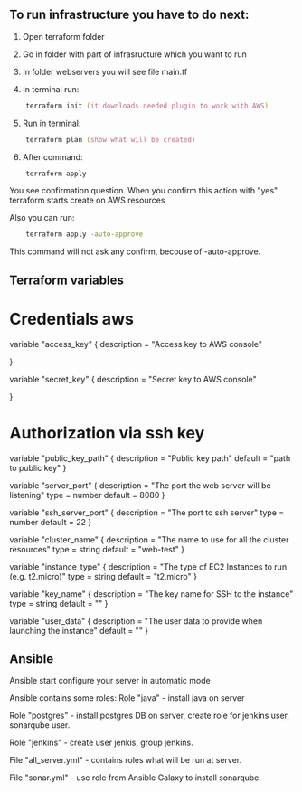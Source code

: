 ## To run infrastructure you have to do next:
1. Open terraform folder

2. Go in folder with part of infrasructure which you want to run
    
3. In folder webservers you will see file main.tf

4. In terminal run: 
```zsh
    terraform init (it downloads needed plugin to work with AWS)
```
    
5. Run in terminal: 
```zsh
    terraform plan (show what will be created)
```
    
6. After command: 
```zsh
    terraform apply 
```
You see confirmation question. When you confirm this action with "yes" terraform starts create on AWS resources

Also you can run:
```zsh
    terraform apply -auto-approve
```
This command will not ask any confirm, becouse of -auto-approve.

## Terraform variables

# Credentials aws

variable "access_key" {
     description = "Access key to AWS console"
     
}

variable "secret_key" {
     description = "Secret key to AWS console"
     
}


# Authorization via ssh key

variable "public_key_path" {
  description = "Public key path"
  default = "path to public key"
}

variable "server_port" {
  description = "The port the web server will be listening"
  type        = number
  default     = 8080
}

variable "ssh_server_port" {
  description = "The port to ssh server"
  type        = number
  default     = 22
}

variable "cluster_name" {
  description = "The name to use for all the cluster resources"
  type        = string
  default     = "web-test"
}

variable "instance_type" {
  description = "The type of EC2 Instances to run (e.g. t2.micro)"
  type        = string
  default     = "t2.micro"
}

variable "key_name" {
  description = "The key name for SSH to the instance"
  type        = string
  default     = ""
}

variable "user_data" {
  description = "The user data to provide when launching the instance"
  default     = ""
}


## Ansible 
Ansible start configure your server in automatic mode

Ansible contains some roles:
Role "java" - install java on server

Role "postgres" - install postgres DB on server, create role for jenkins user, sonarqube user.

Role "jenkins" - create user jenkis, group jenkins.

File "all_server.yml" - contains roles what will be run at server.

File "sonar.yml" - use role from Ansible Galaxy to install sonarqube.